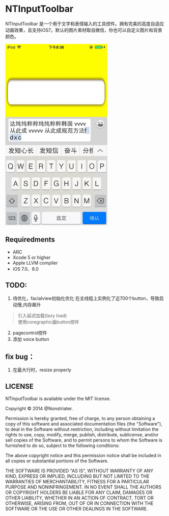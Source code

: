 
# NTInputToolbar 

NTInputToolbar 是一个用于文字和表情输入的工具控件。拥有完美的高度自适应动画效果，且支持iOS7。默认的图片素材取自微信，你也可以自定义图片和背景颜色。


<img src="https://github.com/nonstriater/NTInputToolbar/raw/master/demo.jpg" alt="NTSlidingViewController Screenshot" width="320" height="568" />


## Requiredments

* ARC
* Xcode 5 or higher
* Apple LLVM compiler
* iOS 7.0、6.0



## TODO:

1. 待优化，facialview初始化优化
在主线程上实例化了近700个button，导致启动慢,内存飙升
  >引入延迟加载(lazy load)  
  >使用coregraphic画button控件

2. pagecontrol控件
3. 添加 voice button


## fix bug：

1. 在最大行时，resize properly




## LICENSE

NTInputToolbar is available under the MIT license.

Copyright © 2014 @Nonstriater.

Permission is hereby granted, free of charge, to any person obtaining a copy of this software and associated documentation files (the "Software"), to deal in the Software without restriction, including without limitation the rights to use, copy, modify, merge, publish, distribute, sublicense, and/or sell copies of the Software, and to permit persons to whom the Software is furnished to do so, subject to the following conditions:

The above copyright notice and this permission notice shall be included in all copies or substantial portions of the Software.

THE SOFTWARE IS PROVIDED "AS IS", WITHOUT WARRANTY OF ANY KIND, EXPRESS OR IMPLIED, INCLUDING BUT NOT LIMITED TO THE WARRANTIES OF MERCHANTABILITY, FITNESS FOR A PARTICULAR PURPOSE AND NONINFRINGEMENT. IN NO EVENT SHALL THE AUTHORS OR COPYRIGHT HOLDERS BE LIABLE FOR ANY CLAIM, DAMAGES OR OTHER LIABILITY, WHETHER IN AN ACTION OF CONTRACT, TORT OR OTHERWISE, ARISING FROM, OUT OF OR IN CONNECTION WITH THE SOFTWARE OR THE USE OR OTHER DEALINGS IN THE SOFTWARE.
